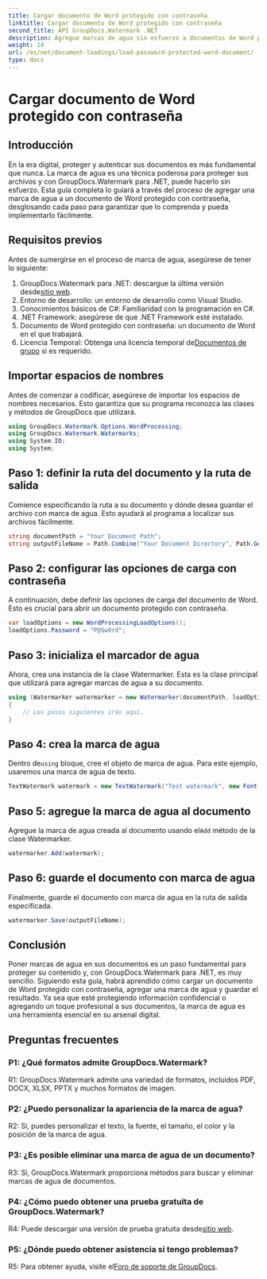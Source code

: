 ```yaml
---
title: Cargar documento de Word protegido con contraseña
linktitle: Cargar documento de Word protegido con contraseña
second_title: API GroupDocs.Watermark .NET
description: Agregue marcas de agua sin esfuerzo a documentos de Word protegidos con contraseña utilizando GroupDocs.Watermark para .NET con nuestra guía completa paso a paso.
weight: 14
url: /es/net/document-loadings/load-password-protected-word-document/
type: docs
---
```

# Cargar documento de Word protegido con contraseña

## Introducción
En la era digital, proteger y autenticar sus documentos es más fundamental que nunca. La marca de agua es una técnica poderosa para proteger sus archivos y con GroupDocs.Watermark para .NET, puede hacerlo sin esfuerzo. Esta guía completa lo guiará a través del proceso de agregar una marca de agua a un documento de Word protegido con contraseña, desglosando cada paso para garantizar que lo comprenda y pueda implementarlo fácilmente.
## Requisitos previos
Antes de sumergirse en el proceso de marca de agua, asegúrese de tener lo siguiente:
1.  GroupDocs.Watermark para .NET: descargue la última versión desde[sitio web](https://releases.groupdocs.com/Watermark/net/).
2. Entorno de desarrollo: un entorno de desarrollo como Visual Studio.
3. Conocimientos básicos de C#: Familiaridad con la programación en C#.
4. .NET Framework: asegúrese de que .NET Framework esté instalado.
5. Documento de Word protegido con contraseña: un documento de Word en el que trabajará.
6.  Licencia Temporal: Obtenga una licencia temporal de[Documentos de grupo](https://purchase.groupdocs.com/temporary-license/) si es requerido.
## Importar espacios de nombres
Antes de comenzar a codificar, asegúrese de importar los espacios de nombres necesarios. Esto garantiza que su programa reconozca las clases y métodos de GroupDocs que utilizará.
```csharp
using GroupDocs.Watermark.Options.WordProcessing;
using GroupDocs.Watermark.Watermarks;
using System.IO;
using System;
```
## Paso 1: definir la ruta del documento y la ruta de salida
Comience especificando la ruta a su documento y dónde desea guardar el archivo con marca de agua. Esto ayudará al programa a localizar sus archivos fácilmente.
```csharp
string documentPath = "Your Document Path";
string outputFileName = Path.Combine("Your Document Directory", Path.GetFileName(documentPath));
```
## Paso 2: configurar las opciones de carga con contraseña
A continuación, debe definir las opciones de carga del documento de Word. Esto es crucial para abrir un documento protegido con contraseña.
```csharp
var loadOptions = new WordProcessingLoadOptions();
loadOptions.Password = "P@$w0rd";
```
## Paso 3: inicializa el marcador de agua
Ahora, crea una instancia de la clase Watermarker. Esta es la clase principal que utilizará para agregar marcas de agua a su documento.
```csharp
using (Watermarker watermarker = new Watermarker(documentPath, loadOptions))
{
    // Los pasos siguientes irán aquí.
}
```
## Paso 4: crea la marca de agua
 Dentro de`using` bloque, cree el objeto de marca de agua. Para este ejemplo, usaremos una marca de agua de texto.
```csharp
TextWatermark watermark = new TextWatermark("Test watermark", new Font("Arial", 12));
```
## Paso 5: agregue la marca de agua al documento
Agregue la marca de agua creada al documento usando el`Add` método de la clase Watermarker.
```csharp
watermarker.Add(watermark);
```
## Paso 6: guarde el documento con marca de agua
Finalmente, guarde el documento con marca de agua en la ruta de salida especificada.
```csharp
watermarker.Save(outputFileName);
```
## Conclusión
Poner marcas de agua en sus documentos es un paso fundamental para proteger su contenido y, con GroupDocs.Watermark para .NET, es muy sencillo. Siguiendo esta guía, habrá aprendido cómo cargar un documento de Word protegido con contraseña, agregar una marca de agua y guardar el resultado. Ya sea que esté protegiendo información confidencial o agregando un toque profesional a sus documentos, la marca de agua es una herramienta esencial en su arsenal digital.
## Preguntas frecuentes
### P1: ¿Qué formatos admite GroupDocs.Watermark?
R1: GroupDocs.Watermark admite una variedad de formatos, incluidos PDF, DOCX, XLSX, PPTX y muchos formatos de imagen.
### P2: ¿Puedo personalizar la apariencia de la marca de agua?
R2: Sí, puedes personalizar el texto, la fuente, el tamaño, el color y la posición de la marca de agua.
### P3: ¿Es posible eliminar una marca de agua de un documento?
R3: Sí, GroupDocs.Watermark proporciona métodos para buscar y eliminar marcas de agua de documentos.
### P4: ¿Cómo puedo obtener una prueba gratuita de GroupDocs.Watermark?
 R4: Puede descargar una versión de prueba gratuita desde[sitio web](https://releases.groupdocs.com/).
### P5: ¿Dónde puedo obtener asistencia si tengo problemas?
 R5: Para obtener ayuda, visite el[Foro de soporte de GroupDocs](https://forum.groupdocs.com/c/watermark/19).